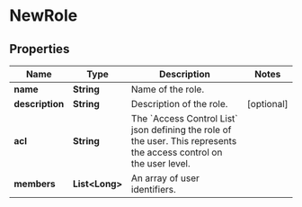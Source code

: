 

# NewRole

## Properties

Name | Type | Description | Notes
------------ | ------------- | ------------- | -------------
**name** | **String** | Name of the role. | 
**description** | **String** | Description of the role. |  [optional]
**acl** | **String** | The &#x60;Access Control List&#x60; json defining the role of the user. This represents the access control on the user level. | 
**members** | **List&lt;Long&gt;** | An array of user identifiers. | 



